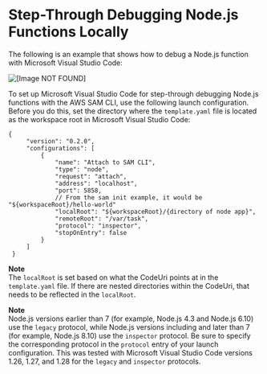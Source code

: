 # Step\-Through Debugging Node\.js Functions Locally<a name="serverless-sam-cli-using-debugging-nodejs"></a>

The following is an example that shows how to debug a Node\.js function with Microsoft Visual Studio Code:

![\[Image NOT FOUND\]](http://docs.aws.amazon.com/serverless-application-model/latest/developerguide/images/sam-debug.gif)

To set up Microsoft Visual Studio Code for step\-through debugging Node\.js functions with the AWS SAM CLI, use the following launch configuration\. Before you do this, set the directory where the `template.yaml` file is located as the workspace root in Microsoft Visual Studio Code:

```
{
     "version": "0.2.0",
     "configurations": [
         {
             "name": "Attach to SAM CLI",
             "type": "node",
             "request": "attach",
             "address": "localhost",
             "port": 5858,
             // From the sam init example, it would be "${workspaceRoot}/hello-world"
             "localRoot": "${workspaceRoot}/{directory of node app}",
             "remoteRoot": "/var/task",
             "protocol": "inspector",
             "stopOnEntry": false
         }
     ]
 }
```

**Note**  
The `localRoot` is set based on what the CodeUri points at in the `template.yaml` file\. If there are nested directories within the CodeUri, that needs to be reflected in the `localRoot`\.

**Note**  
Node\.js versions earlier than 7 \(for example, Node\.js 4\.3 and Node\.js 6\.10\) use the `legacy` protocol, while Node\.js versions including and later than 7 \(for example, Node\.js 8\.10\) use the `inspector` protocol\. Be sure to specify the corresponding protocol in the `protocol` entry of your launch configuration\. This was tested with Microsoft Visual Studio Code versions 1\.26, 1\.27, and 1\.28 for the `legacy` and `inspector` protocols\.